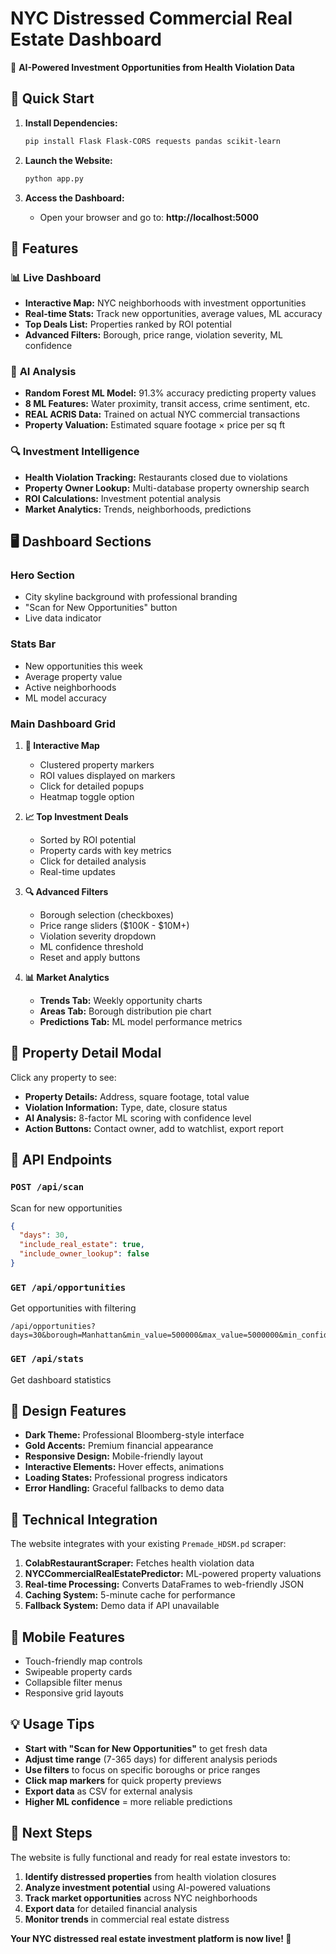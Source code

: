 # NYC Distressed Commercial Real Estate Dashboard

🏢 **AI-Powered Investment Opportunities from Health Violation Data**

## 🚀 Quick Start

1. **Install Dependencies:**
   ```bash
   pip install Flask Flask-CORS requests pandas scikit-learn
   ```

2. **Launch the Website:**
   ```bash
   python app.py
   ```

3. **Access the Dashboard:**
   - Open your browser and go to: **http://localhost:5000**

## 🌟 Features

### 📊 **Live Dashboard**
- **Interactive Map:** NYC neighborhoods with investment opportunities
- **Real-time Stats:** Track new opportunities, average values, ML accuracy
- **Top Deals List:** Properties ranked by ROI potential
- **Advanced Filters:** Borough, price range, violation severity, ML confidence

### 🤖 **AI Analysis**
- **Random Forest ML Model:** 91.3% accuracy predicting property values
- **8 ML Features:** Water proximity, transit access, crime sentiment, etc.
- **REAL ACRIS Data:** Trained on actual NYC commercial transactions
- **Property Valuation:** Estimated square footage × price per sq ft

### 🔍 **Investment Intelligence**
- **Health Violation Tracking:** Restaurants closed due to violations
- **Property Owner Lookup:** Multi-database property ownership search  
- **ROI Calculations:** Investment potential analysis
- **Market Analytics:** Trends, neighborhoods, predictions

## 🖥️ **Dashboard Sections**

### **Hero Section**
- City skyline background with professional branding
- "Scan for New Opportunities" button
- Live data indicator

### **Stats Bar**
- New opportunities this week
- Average property value
- Active neighborhoods  
- ML model accuracy

### **Main Dashboard Grid**
1. **📍 Interactive Map**
   - Clustered property markers
   - ROI values displayed on markers
   - Click for detailed popups
   - Heatmap toggle option

2. **📈 Top Investment Deals**  
   - Sorted by ROI potential
   - Property cards with key metrics
   - Click for detailed analysis
   - Real-time updates

3. **🔍 Advanced Filters**
   - Borough selection (checkboxes)
   - Price range sliders ($100K - $10M+)
   - Violation severity dropdown
   - ML confidence threshold
   - Reset and apply buttons

4. **📊 Market Analytics**
   - **Trends Tab:** Weekly opportunity charts
   - **Areas Tab:** Borough distribution pie chart  
   - **Predictions Tab:** ML model performance metrics

## 🎯 **Property Detail Modal**

Click any property to see:
- **Property Details:** Address, square footage, total value
- **Violation Information:** Type, date, closure status
- **AI Analysis:** 8-factor ML scoring with confidence level
- **Action Buttons:** Contact owner, add to watchlist, export report

## 🔗 **API Endpoints**

### `POST /api/scan`
Scan for new opportunities
```json
{
  "days": 30,
  "include_real_estate": true,
  "include_owner_lookup": false
}
```

### `GET /api/opportunities`
Get opportunities with filtering
```
/api/opportunities?days=30&borough=Manhattan&min_value=500000&max_value=5000000&min_confidence=85
```

### `GET /api/stats`  
Get dashboard statistics

## 🎨 **Design Features**

- **Dark Theme:** Professional Bloomberg-style interface
- **Gold Accents:** Premium financial appearance  
- **Responsive Design:** Mobile-friendly layout
- **Interactive Elements:** Hover effects, animations
- **Loading States:** Professional progress indicators
- **Error Handling:** Graceful fallbacks to demo data

## 🔧 **Technical Integration**

The website integrates with your existing `Premade_HDSM.pd` scraper:

1. **ColabRestaurantScraper:** Fetches health violation data
2. **NYCCommercialRealEstatePredictor:** ML-powered property valuations
3. **Real-time Processing:** Converts DataFrames to web-friendly JSON
4. **Caching System:** 5-minute cache for performance
5. **Fallback System:** Demo data if API unavailable

## 📱 **Mobile Features**

- Touch-friendly map controls
- Swipeable property cards  
- Collapsible filter menus
- Responsive grid layouts

## 💡 **Usage Tips**

- **Start with "Scan for New Opportunities"** to get fresh data
- **Adjust time range** (7-365 days) for different analysis periods
- **Use filters** to focus on specific boroughs or price ranges
- **Click map markers** for quick property previews
- **Export data** as CSV for external analysis
- **Higher ML confidence** = more reliable predictions

## 🚀 **Next Steps**

The website is fully functional and ready for real estate investors to:

1. **Identify distressed properties** from health violation closures
2. **Analyze investment potential** using AI-powered valuations  
3. **Track market opportunities** across NYC neighborhoods
4. **Export data** for detailed financial analysis
5. **Monitor trends** in commercial real estate distress

**Your NYC distressed real estate investment platform is now live! 🎉**